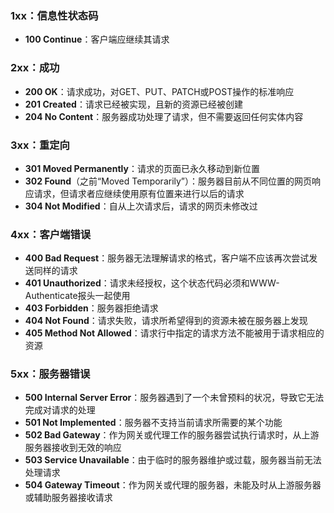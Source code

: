 ### 1xx：信息性状态码

- **100 Continue**：客户端应继续其请求

### 2xx：成功

- **200 OK**：请求成功，对GET、PUT、PATCH或POST操作的标准响应
- **201 Created**：请求已经被实现，且新的资源已经被创建
- **204 No Content**：服务器成功处理了请求，但不需要返回任何实体内容

### 3xx：重定向

- **301 Moved Permanently**：请求的页面已永久移动到新位置
- **302 Found**（之前“Moved Temporarily”）：服务器目前从不同位置的网页响应请求，但请求者应继续使用原有位置来进行以后的请求
- **304 Not Modified**：自从上次请求后，请求的网页未修改过

### 4xx：客户端错误

- **400 Bad Request**：服务器无法理解请求的格式，客户端不应该再次尝试发送同样的请求
- **401 Unauthorized**：请求未经授权，这个状态代码必须和WWW-Authenticate报头一起使用
- **403 Forbidden**：服务器拒绝请求
- **404 Not Found**：请求失败，请求所希望得到的资源未被在服务器上发现
- **405 Method Not Allowed**：请求行中指定的请求方法不能被用于请求相应的资源

### 5xx：服务器错误

- **500 Internal Server Error**：服务器遇到了一个未曾预料的状况，导致它无法完成对请求的处理
- **501 Not Implemented**：服务器不支持当前请求所需要的某个功能
- **502 Bad Gateway**：作为网关或代理工作的服务器尝试执行请求时，从上游服务器接收到无效的响应
- **503 Service Unavailable**：由于临时的服务器维护或过载，服务器当前无法处理请求
- **504 Gateway Timeout**：作为网关或代理的服务器，未能及时从上游服务器或辅助服务器接收请求